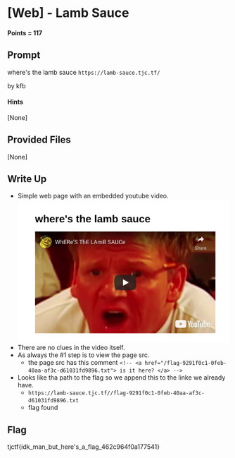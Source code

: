 # \[Web\] - Lamb Sauce

#### Points = 117

## Prompt

where's the lamb sauce
`https://lamb-sauce.tjc.tf/`

by kfb

#### Hints

\[None\]

## Provided Files

\[None\]

## Write Up

- Simple web page with an embedded youtube video.
	![webpage|500](../images/tjctf-2022/ramsey.png)
- There are no clues in the video itself.
- As always the #1 step is to view the page src.
	- the page src has this comment 
	`<!-- <a href="/flag-9291f0c1-0feb-40aa-af3c-d61031fd9896.txt"> is it here? </a> -->`
- Looks like tha path to the flag so we append this to the linke we already have.
	- `https://lamb-sauce.tjc.tf//flag-9291f0c1-0feb-40aa-af3c-d61031fd9896.txt`
	- flag found

## Flag

tjctf{idk_man_but_here's_a_flag_462c964f0a177541}